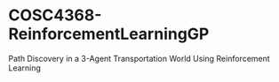 # COSC4368-ReinforcementLearningGP
Path Discovery in a 3-Agent Transportation World Using Reinforcement Learning 
